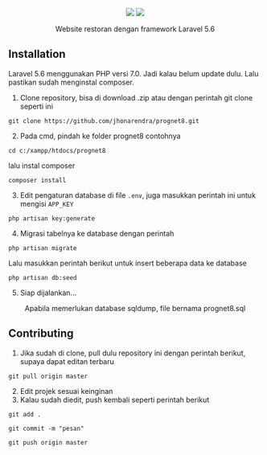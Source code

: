 <p align="center">
<img src="https://raw.githubusercontent.com/jhonarendra/prognet8/master/public/images/logo.png" />
<img src="https://raw.githubusercontent.com/jhonarendra/prognet8/master/public/images/logo-text.png" />
</p>
<p align="center">Website restoran dengan framework Laravel 5.6</p>

## Installation

Laravel 5.6 menggunakan PHP versi 7.0. Jadi kalau belum update dulu. Lalu pastikan sudah menginstal composer.

1. Clone repository, bisa di download .zip atau dengan perintah git clone seperti ini

```
git clone https://github.com/jhonarendra/prognet8.git
```

2. Pada cmd, pindah ke folder prognet8 contohnya

```
cd c:/xampp/htdocs/prognet8
```

lalu instal composer

```
composer install
```

3. Edit pengaturan database di file `.env`, juga masukkan perintah ini untuk mengisi `APP_KEY`

```
php artisan key:generate
```

4. Migrasi tabelnya ke database dengan perintah

```
php artisan migrate
```

Lalu masukkan perintah berikut untuk insert beberapa data ke database

```
php artisan db:seed
```

5. Siap dijalankan...

<p align="center">Apabila memerlukan database sqldump, file bernama prognet8.sql</p>

## Contributing

1. Jika sudah di clone, pull dulu repository ini dengan perintah berikut, supaya dapat editan terbaru

```
git pull origin master
```

2. Edit projek sesuai keinginan
3. Kalau sudah diedit, push kembali seperti perintah berikut

```
git add .
```

```
git commit -m "pesan"
```

```
git push origin master
```
